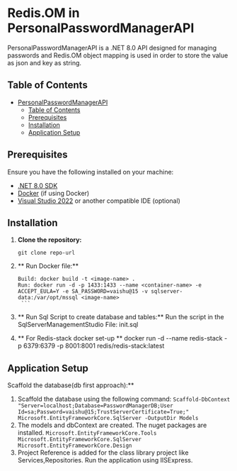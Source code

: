 # Redis.OM in PersonalPasswordManagerAPI

PersonalPasswordManagerAPI is a .NET 8.0 API designed for managing passwords and Redis.OM object mapping is used in order to store the value as json and key as string.
## Table of Contents

- [PersonalPasswordManagerAPI](#personalpasswordmanagerapi)
  - [Table of Contents](#table-of-contents)
  - [Prerequisites](#prerequisites)
  - [Installation](#installation)
  - [Application Setup](#application-setup)

## Prerequisites

Ensure you have the following installed on your machine:

- [.NET 8.0 SDK](https://dotnet.microsoft.com/download/dotnet/8.0)
- [Docker](https://www.docker.com/get-started) (if using Docker)
- [Visual Studio 2022](https://visualstudio.microsoft.com/) or another compatible IDE (optional)

## Installation

1. **Clone the repository:**

   ```
   git clone repo-url
   ```
2. ** Run Docker file:**
      ```
     Build: docker build -t <image-name> .
     Run: docker run -d -p 1433:1433 --name <container-name> -e ACCEPT_EULA=Y -e SA_PASSWORD=vaishu@15 -v sqlserver-data:/var/opt/mssql <image-name>
       ```
3. ** Run Sql Script to create database and tables:**
     Run the script in the SqlServerManagementStudio
     File: init.sql
4. ** For Redis-stack docker set-up **
docker run -d --name redis-stack -p 6379:6379 -p 8001:8001 redis/redis-stack:latest   

##  Application Setup

Scaffold the database(db first approach):**
   1.  Scaffold the database using the following command:
     ```
     Scaffold-DbContext "Server=localhost;Database=PasswordManagerDB;User Id=sa;Password=vaishu@15;TrustServerCertificate=True;" Microsoft.EntityFrameworkCore.SqlServer -OutputDir Models
     ```
   2.  The models and dbContext are created.
     The nuget packages are installed.
     ```Microsoft.EntityFrameworkCore.Tools
        Microsoft.EntityFrameworkCore.SqlServer
        Microsoft.EntityFrameworkCore.Design
     ```
   3.  Project Reference is added for the class library project like Services,Repositories.
     Run the application using IISExpress.
     





  
